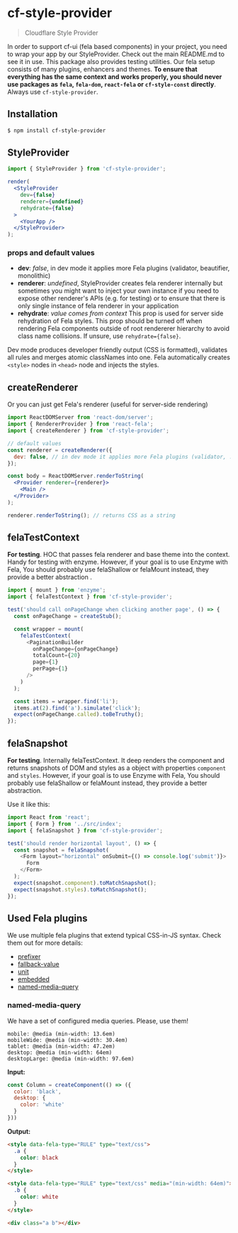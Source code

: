 # cf-style-provider

> Cloudflare Style Provider

In order to support cf-ui (fela based components) in your project, you need to wrap your app by our StyleProvider. Check out the main README.md to see it in use. This package also provides testing utilities. Our fela setup consists of many plugins, enhancers and themes. **To ensure that everything has the same context and works properly, you should never use packages as `fela`, `fela-dom`, `react-fela` or `cf-style-const` directly**. Always use `cf-style-provider`.

## Installation

```sh
$ npm install cf-style-provider
```

## StyleProvider

```jsx
import { StyleProvider } from 'cf-style-provider';

render(
  <StyleProvider
    dev={false}
    renderer={undefined}
    rehydrate={false}
  >
    <YourApp />
  </StyleProvider>
);
```

### props and default values

- **dev**: *false*, in dev mode it applies more Fela plugins (validator, beautifier, monolithic)
- **renderer**: *undefined*, StyleProvider creates fela renderer internally but sometimes you might want to inject your own instance if you need to expose other renderer's APIs (e.g. for testing) or to ensure that there is only single instance of fela renderer in your application
- **rehydrate**: *value comes from context* This prop is used for server side rehydration of Fela styles. This prop should be turned off when rendering Fela components outside of root rendererer hierarchy to avoid class name collisions. If unsure, use `rehydrate={false}`.

Dev mode produces developer friendly output (CSS is formatted), validates all rules and merges atomic classNames into one. Fela automatically creates `<style>` nodes in `<head>` node and injects the styles.

## createRenderer

Or you can just get Fela's renderer (useful for server-side rendering)

```jsx
import ReactDOMServer from 'react-dom/server';
import { RendererProvider } from 'react-fela';
import { createRenderer } from 'cf-style-provider';

// default values
const renderer = createRenderer({
  dev: false, // in dev mode it applies more Fela plugins (validator, ...)
});

const body = ReactDOMServer.renderToString(
  <Provider renderer={renderer}>
    <Main />
  </Provider>
);

renderer.renderToString(); // returns CSS as a string
```

## felaTestContext

**For testing**. HOC that passes fela renderer and base theme into the
context. Handy for testing with enzyme. However, if your goal is to use Enzyme with Fela, You should probably use felaShallow or felaMount instead, they provide a better
abstraction .

```js
import { mount } from 'enzyme';
import { felaTestContext } from 'cf-style-provider';

test('should call onPageChange when clicking another page', () => {
  const onPageChange = createStub();

  const wrapper = mount(
    felaTestContext(
      <PaginationBuilder
        onPageChange={onPageChange}
        totalCount={20}
        page={1}
        perPage={1}
      />
    )
  );

  const items = wrapper.find('li');
  items.at(2).find('a').simulate('click');
  expect(onPageChange.called).toBeTruthy();
});
```

## felaSnapshot

**For testing**. Internally felaTestContext. It deep renders the component and returns snapshots of DOM and styles as a object with properties `component` and `styles`. However, if your goal is to use Enzyme with Fela, You should probably use felaShallow or felaMount instead, they provide a better abstraction.

Use it like this:

```js
import React from 'react';
import { Form } from '../src/index';
import { felaSnapshot } from 'cf-style-provider';

test('should render horizontal layout', () => {
  const snapshot = felaSnapshot(
    <Form layout="horizontal" onSubmit={() => console.log('submit')}>
      Form
    </Form>
  );
  expect(snapshot.component).toMatchSnapshot();
  expect(snapshot.styles).toMatchSnapshot();
});
```

## Used Fela plugins

We use multiple fela plugins that extend typical CSS-in-JS syntax. Check them out for more details:

- [prefixer](https://github.com/rofrischmann/fela/tree/master/packages/fela-plugin-prefixer)
- [fallback-value](https://github.com/rofrischmann/fela/tree/master/packages/fela-plugin-fallback-value)
- [unit](https://github.com/rofrischmann/fela/tree/master/packages/fela-plugin-unit)
- [embedded](https://github.com/rofrischmann/fela/tree/master/packages/fela-plugin-embedded)
- [named-media-query](https://github.com/rofrischmann/fela/tree/master/packages/fela-plugin-named-media-query)

### named-media-query

We have a set of configured media queries. Please, use them!

```
mobile: @media (min-width: 13.6em)
mobileWide: @media (min-width: 30.4em)
tablet: @media (min-width: 47.2em)
desktop: @media (min-width: 64em)
desktopLarge: @media (min-width: 97.6em)
```

**Input:**

```js
const Column = createComponent(() => ({
  color: 'black',
  desktop: {
    color: 'white'
  }
}))
```

**Output:**

```html
<style data-fela-type="RULE" type="text/css">
  .a {
    color: black
  }
</style>

<style data-fela-type="RULE" type="text/css" media="(min-width: 64em)">
  .b {
    color: white
  }
</style>

<div class="a b"></div>
```
